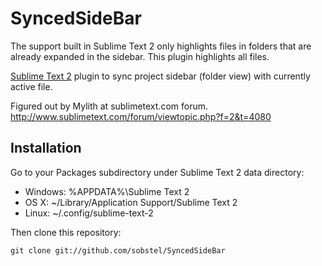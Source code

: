 SyncedSideBar
=============
The support built in Sublime Text 2 only highlights files in folders that are already expanded in the sidebar.
This plugin highlights all files.

[Sublime Text 2](http://www.sublimetext.com/) plugin to sync project sidebar
(folder view) with currently active file.

Figured out by Mylith at sublimetext.com forum.
http://www.sublimetext.com/forum/viewtopic.php?f=2&t=4080

Installation
------------

Go to your Packages subdirectory under Sublime Text 2 data directory:

* Windows: %APPDATA%\Sublime Text 2
* OS X: ~/Library/Application Support/Sublime Text 2
* Linux: ~/.config/sublime-text-2

Then clone this repository:

    git clone git://github.com/sobstel/SyncedSideBar

